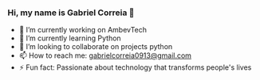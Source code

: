 ### Hi, my name is Gabriel Correia 👋

<!--
**gabriel-correia0408/gabriel-correia0408** is a ✨ _special_ ✨ repository because its `README.md` (this file) appears on your GitHub profile.

Here are some ideas to get you started:
-->
- 🔭 I’m currently working on AmbevTech
- 🌱 I’m currently learning Python
- 👯 I’m looking to collaborate on projects  python
- 📫 How to reach me: gabrielcorreia0913@gmail.com
- ⚡ Fun fact: Passionate about technology that transforms people's lives

